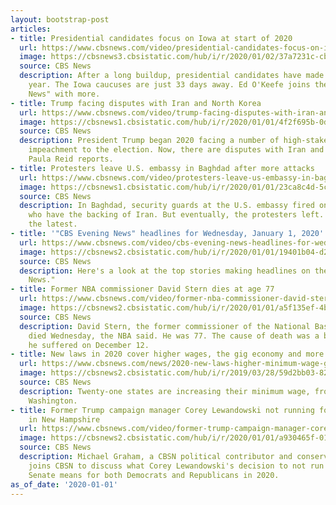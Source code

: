 ```yaml
---
layout: bootstrap-post
articles:
- title: Presidential candidates focus on Iowa at start of 2020
  url: https://www.cbsnews.com/video/presidential-candidates-focus-on-iowa-at-start-of-2020/
  image: https://cbsnews3.cbsistatic.com/hub/i/r/2020/01/02/37a7231c-cb58-4a02-8910-1eed92e965e6/thumbnail/1200x630/a3b3c049b3367f545792ed3bbb01a9c5/0101-en-2020-okeefe-2001609-640x360.jpg
  source: CBS News
  description: After a long buildup, presidential candidates have made it to the election
    year. The Iowa caucuses are just 33 days away. Ed O'Keefe joins the "CBS Evening
    News" with more.
- title: Trump facing disputes with Iran and North Korea
  url: https://www.cbsnews.com/video/trump-facing-disputes-with-iran-and-north-korea/
  image: https://cbsnews1.cbsistatic.com/hub/i/r/2020/01/01/4f2f695b-0dc6-47b7-95dd-a58816e7aa18/thumbnail/1200x630/cfb19482a548419d6e07a4fde053cb49/0101-en-trump-preid-2001599-640x360.jpg
  source: CBS News
  description: President Trump began 2020 facing a number of high-stakes issues from
    impeachment to the election. Now, there are disputes with Iran and North Korea.
    Paula Reid reports.
- title: Protesters leave U.S. embassy in Baghdad after more attacks
  url: https://www.cbsnews.com/video/protesters-leave-us-embassy-in-baghdad-after-more-attacks/
  image: https://cbsnews1.cbsistatic.com/hub/i/r/2020/01/01/23ca8c4d-5ce5-4d4f-b2d0-5176065d5fe1/thumbnail/1200x630/0c3c4fe4eaa24a7c7be19b15baad7a4a/0101-en-baghdad-lee-2001594-640x360.jpg
  source: CBS News
  description: In Baghdad, security guards at the U.S. embassy fired on protesters
    who have the backing of Iran. But eventually, the protesters left. Ian Lee has
    the latest.
- title: '"CBS Evening News" headlines for Wednesday, January 1, 2020'
  url: https://www.cbsnews.com/video/cbs-evening-news-headlines-for-wednesday-january-1-2020/
  image: https://cbsnews2.cbsistatic.com/hub/i/r/2020/01/01/19401b04-d29d-4517-9848-5dcbe5d2ef01/thumbnail/1200x630/33157c0cb11f95b3173b93f3ade3102f/0101-en-headlines-2001588-640x360.jpg
  source: CBS News
  description: Here's a look at the top stories making headlines on the "CBS Evening
    News."
- title: Former NBA commissioner David Stern dies at age 77
  url: https://www.cbsnews.com/video/former-nba-commissioner-david-stern-dies-at-age-77/
  image: https://cbsnews2.cbsistatic.com/hub/i/r/2020/01/01/a5f135ef-4b0f-4d3b-a4ca-5e145f918b77/thumbnail/1200x630/5ab8b10a2f883facbe4a304eea21ef30/cbsn-fusion-former-nbc-commissioner-david-stern-dies-at-age-77-thumbnail-432782-640x360.jpg
  source: CBS News
  description: David Stern, the former commissioner of the National Basketball Association
    died Wednesday, the NBA said. He was 77. The cause of death was a brain hemorrhage
    he suffered on December 12.
- title: New laws in 2020 cover higher wages, the gig economy and more
  url: https://www.cbsnews.com/news/2020-new-laws-higher-minimum-wage-gig-economy-and-more-to-watch/
  image: https://cbsnews2.cbsistatic.com/hub/i/r/2019/03/28/59d2bb03-823d-4994-932b-a493b93803d7/thumbnail/1200x630/85bdab9de22f0cdafbbfeeb81f35818b/gettyimages-938622364.jpg
  source: CBS News
  description: Twenty-one states are increasing their minimum wage, from Florida to
    Washington.
- title: Former Trump campaign manager Corey Lewandowski not running for U.S. Senate
    in New Hampshire
  url: https://www.cbsnews.com/video/former-trump-campaign-manager-corey-lewandowski-not-running-for-us-senate-in-new-hampshire/
  image: https://cbsnews2.cbsistatic.com/hub/i/r/2020/01/01/a930465f-011f-422c-a19e-cb75e6db878e/thumbnail/1200x630/02539e56004a386ed8a4d80748233294/010120-cbsn-coreylewandowski-hgd-2001570-640x360.jpg
  source: CBS News
  description: Michael Graham, a CBSN political contributor and conservative columnist,
    joins CBSN to discuss what Corey Lewandowski's decision to not run for the U.S.
    Senate means for both Democrats and Republicans in 2020.
as_of_date: '2020-01-01'
---
```


